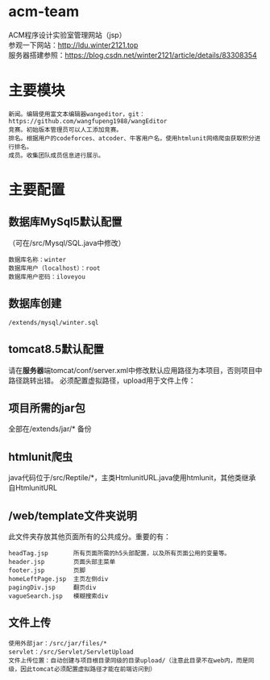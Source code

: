 # acm-team
ACM程序设计实验室管理网站（jsp）<br>
参观一下网站：http://ldu.winter2121.top <br>
服务器搭建参照：https://blog.csdn.net/winter2121/article/details/83308354 <br>

# 主要模块
    新闻。编辑使用富文本编辑器wangeditor，git：https://github.com/wangfupeng1988/wangEditor
    竞赛。初始版本管理员可以人工添加竞赛。
    排名。根据用户的codeforces、atcoder、牛客用户名，使用htmlunit网络爬虫获取积分进行排名。
    成员。收集团队成员信息进行展示。

# 主要配置
  ## 数据库MySql5默认配置
  （可在/src/Mysql/SQL.java中修改）
  
    数据库名称：winter
    数据库用户（localhost）：root
    数据库用户密码：iloveyou
  ## 数据库创建
    /extends/mysql/winter.sql
    
  ## tomcat8.5默认配置
   请在**服务器**端tomcat/conf/server.xml中修改默认应用路径为本项目，否则项目中路径跳转出错。
   必须配置虚拟路径，upload用于文件上传：
  
  ## 项目所需的jar包
  全部在/extends/jar/* 备份
  
  ## htmlunit爬虫
  java代码位于/src/Reptile/*，主类HtmlunitURL.java使用htmlunit，其他类继承自HtmlunitURL
  
  ## /web/template文件夹说明
  此文件夹存放其他页面所有的公共成分。重要的有：
  
    headTag.jsp       所有页面所需的h5头部配置，以及所有页面公用的变量等。
    header.jsp        页面头部主菜单
    footer.jsp        页脚
    homeLeftPage.jsp  主页左侧div
    pagingDiv.jsp     翻页div
    vagueSearch.jsp   模糊搜索div
    
  ## 文件上传
    使用外部jar：/src/jar/files/*
    servlet：/src/Servlet/ServletUpload
    文件上传位置：自动创建与项目根目录同级的目录upload/（注意此目录不在web内，而是同级，因此tomcat必须配置虚拟路径才能在前端访问到）
  
  
